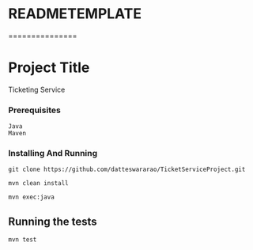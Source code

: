 # READMETEMPLATE

===============
# Project Title

Ticketing Service

### Prerequisites

```
Java
Maven
```

### Installing And Running

```
git clone https://github.com/datteswararao/TicketServiceProject.git

mvn clean install

mvn exec:java

```

## Running the tests

```
mvn test
```

